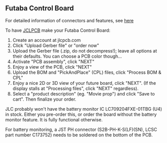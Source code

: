 ## Futaba Control Board

For detailed information of connectors and features, see [here](../FUTABA.md)

To have [JCLPCB](https://jlcpcb.com) make your Futaba Control Board:
1) Create an account at jlcpcb.com
2) Click "Upload Gerber file" or "order now"
3) Upload the Gerber file (.zip, do not decompress!); leave all options at their defaults. You can choose a PCB color though...
4) Activate "PCB assembly", click "NEXT"
5) Enjoy a view of the PCB, click "NEXT"
6) Upload the BOM and "PickAndPlace" (CPL) files, click "Process BOM & CPL"
7) Enjoy a nice 2D or 3D view of your future board, click "NEXT". (If the display stalls at "Processing files", click "NEXT" regardless).
8) Select a "product description" (eg. "Movie prop") and click "Save to cart". Then finalize your order.

JLC probably won't have the battery monitor IC LC709204FXE-01TBG (U4) in stock. Either you pre-order this, or order the board without the battery monitor feature. It is fully functional otherwise.

For battery monitoring, a JST PH connector (S2B-PH-K-S(LF)(SN), LCSC part number C173752) needs to be soldered on the bottom of the PCB.
